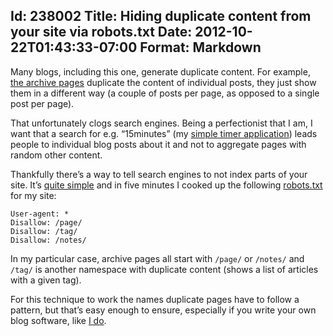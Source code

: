 Id: 238002
Title: Hiding duplicate content from your site via robots.txt
Date: 2012-10-22T01:43:33-07:00
Format: Markdown
--------------
Many blogs, including this one, generate duplicate content. For example,
[the archive pages](/archives.html) duplicate the
content of individual posts, they just show them in a different way (a
couple of posts per page, as opposed to a single post per page).

That unfortunately clogs search engines. Being a perfectionist that I
am, I want that a search for e.g. “15minutes” (my [simple timer
application](/software/15minutes/)) leads people to individual blog
posts about it and not to aggregate pages with random other content.

Thankfully there’s a way to tell search engines to not index parts of
your site. It’s [quite
simple](http://www.javascriptkit.com/howto/robots.shtml) and in five
minutes I cooked up the following [robots.txt](/robots.txt) for my
site:

```
User-agent: *
Disallow: /page/
Disallow: /tag/
Disallow: /notes/
```

In my particular case, archive pages all start with `/page/` or
`/notes/` and `/tag/` is another namespace with duplicate content (shows
a list of articles with a given tag).

For this technique to work the names duplicate pages have to follow a
pattern, but that’s easy enough to ensure, especially if you write your
own blog software, like [I do](http://github.com/kjk/web-blog).
